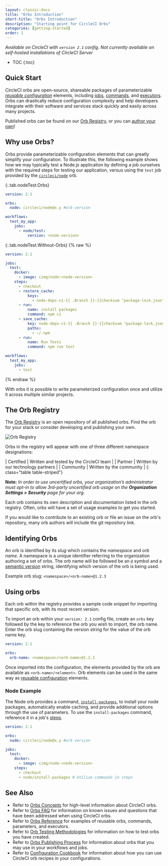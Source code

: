 ```yaml
---
layout: classic-docs
title: "Orbs Introduction"
short-title: "Orbs Introduction"
description: "Starting point for CircleCI Orbs"
categories: [getting-started]
order: 1
---
```


_Available on CircleCI with `version 2.1` config. Not currently available on self-hosted installations of CircleCI Server_

* TOC
{:toc}

## Quick Start

CircleCI orbs are open-source, shareable packages of parameterizable _[reusable configuration]({{site.baseurl}}/2.0/reusing-config/)_ elements, including [jobs]({{site.baseurl}}/2.0/reusing-config/#authoring-parameterized-jobs), [commands]({{site.baseurl}}/2.0/reusing-config/#authoring-reusable-commands), and [executors]({{site.baseurl}}/2.0/reusing-config/#executor). Orbs can drastically reduce configuration complexity and help developers integrate with their software and services stack quickly and easily across many projects.

Published orbs can be found on our [Orb Registry](https://circleci.com/orbs/registry/), or you can [author your own]({{site.baseurl}}/2.0/orb-author-intro/#section=configuration)!

## Why use Orbs?

Orbs provide parameterizable configuration elements that can greatly simplify your configuration. To illustrate this, the following example shows how we may typically test a Node.js application by defining a job ourselves with the required steps for testing our application, versus using the `test` job provided by the [`circleci/node`](https://circleci.com/orbs/registry/orb/circleci/node) orb.

{:.tab.nodeTest.Orbs}
```yaml
version: 2.1

orbs:
  node: circleci/node@x.y #orb version

workflows:
  test_my_app:
    jobs:
      - node/test:
          version: <node-version>
```

{:.tab.nodeTest.Without-Orbs}
{% raw %}
```yaml
version: 2.1

jobs:
  test:
    docker:
      - image: cimg/node:<node-version>
    steps:
      - checkout
      - restore_cache:
          keys:
            - node-deps-v1-{{ .Branch }}-{{checksum "package-lock.json"}}
      - run:
          name: install packages
          command: npm ci
      - save_cache:
          key: node-deps-v1-{{ .Branch }}-{{checksum "package-lock.json"}}
          paths:
            - ~/.npm
      - run:
          name: Run Tests
          command: npm run test

workflows:
  test_my_app:
    jobs:
      - test

```
{% endraw %}

With orbs it is possible to write parameterized configuration once and utilize it across multiple similar projects.

## The Orb Registry

The [Orb Registry](https://circleci.com/orbs/registry/) is an open repository of all published orbs. Find the orb for your stack or consider developing and publishing your own.

![Orb Registry]({{site.baseurl}}/assets/img/docs/orbs-registry.png)

Orbs in the registry will appear with one of three different namespace designations:

| Certified | Written and tested by the CircleCI team |
| Partner | Written by our technology partners |
| Community | Written by the community |
{: class="table table-striped"}

**Note:** _In order to use uncertified orbs, your organization’s administrator must opt-in to allow 3rd-party uncertified orb usage on the **Organization Settings > Security** page for your org._

Each orb contains its own description and documentation listed in the orb registry. Often, orbs will have a set of usage examples to get you started.

If you would like to contribute to an existing orb or file an issue on the orb's repository, many orb authors will include the git repository link.

## Identifying Orbs
An orb is identified by its _slug_ which contains the _namespace_ and _orb name_. A namespace is a unique identifier referring to the organization authoring a set of orbs. The orb name will be followed be an `@` symbol and a [semantic version]({{site.baseurl}}/2.0/orb-concepts/#semantic-versioning) string, identifying which version of the orb is being used.

Example orb slug: `<namespace>/<orb-name>@1.2.3`

## Using orbs

Each orb within the registry provides a sample code snippet for importing that specific orb, with its most recent version.

To import an orb within your `version: 2.1` config file, create an `orbs` key followed by the key to reference the orb you wish to import, the orb name. Enter the orb slug containing the version string for the value of the orb name key.

```yaml
version: 2.1

orbs:
  orb-name: <namespace>/<orb-name>@1.2.3
```

Once imported into the configuration, the elements provided by the orb are available as `<orb-name>/<element>`. Orb elements can be used in the same way as [reusable configuration]({{site.baseurl}}/2.0/reusing-config/) elements.

### Node Example
The Node orb provides a command, [`install-packages`](https://circleci.com/orbs/registry/orb/circleci/node#commands-install-packages), to install your node packages, automatically enable caching, and provide additional options through the use of parameters. To use the `install-packages` command, reference it in a job's [steps](https://circleci.com/docs/2.0/configuration-reference/#steps).

```yaml
version: 2.1

orbs:
  node: circleci/node@x.y #orb version

jobs:
  test:
    docker:
      - image: cimg/node:<node-version>
    steps:
      - checkout
      - node/install-packages # Utilize commands in steps
```


## See Also
- Refer to [Orbs Concepts]({{site.baseurl}}/2.0/using-orbs/) for high-level information about CircleCI orbs.
- Refer to [Orbs FAQ]({{site.baseurl}}/2.0/orbs-faq/) for information on known issues and questions that have been addressed when using CircleCI orbs.
- Refer to [Orbs Reference]({{site.baseurl}}/2.0/reusing-config/) for examples of reusable orbs, commands, parameters, and executors.
- Refer to [Orb Testing Methodologies]({{site.baseurl}}/2.0/testing-orbs/) for information on how to test orbs you have created.
- Refer to [Orbs Publishing Process]({{site.baseurl}}/2.0/creating-orbs/) for information about orbs that you may use in your workflows and jobs.
- Refer to [Configuration Cookbook]({{site.baseurl}}/2.0/configuration-cookbook/) for information about how you can use CircleCI orb recipes in your configurations.